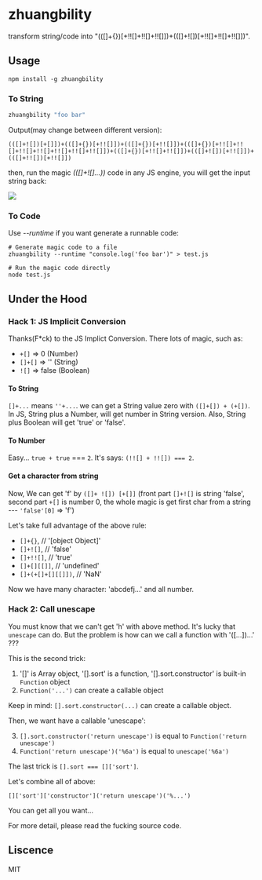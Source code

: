 # zhuangbility

transform string/code into "(([]+{})[+!![]+!![]+!![]])+(([]+![])[+!![]+!![]+!![]])".

## Usage

```shell
npm install -g zhuangbility
```

### To String

```js
zhuangbility "foo bar"
```

Output(may change between different version): 

```
(([]+![])[+[]])+(([]+{})[+!![]])+(([]+{})[+!![]])+(([]+{})[+!![]+!![]+!![]+!![]+!![]+!![]+!![]])+(([]+{})[+!![]+!![]])+(([]+![])[+!![]])+(([]+!![])[+!![]])
```

then, run the magic *(([]+![]...))* code in any JS engine, you will get the input string back:

![](https://raw.githubusercontent.com/walfud/zhuangbility/master/doc/string.png)

### To Code

Use *--runtime* if you want generate a runnable code:

```shell
# Generate magic code to a file
zhuangbility --runtime "console.log('foo bar')" > test.js

# Run the magic code directly
node test.js
```

## Under the Hood

### Hack 1: JS Implicit Conversion

Thanks(F*ck) to the JS Implict Conversion. There lots of magic, such as:

* `+[]` => 0 (Number)
* `[]+[]` => '' (String)
* `![]` => false (Boolean)

#### To String

`[]+...` means `''+...`. we can get a String value zero with `([]+[]) + (+[])`. In JS, String plus a Number, will get number in String version. Also, String plus Boolean will get 'true' or 'false'. 

#### To Number

Easy... `true + true` === `2`. It's says: `(!![] + !![]) === 2`. 

#### Get a character from string

Now, We can get 'f' by `([]+ ![]) [+[]]` (front part `[]+![]` is string 'false', second part `+[]` is number 0, the whole magic is get first char from a string --- `'false'[0]` => 'f')

Let's take full advantage of the above rule:

* `[]+{}`,            // '[object Object]'
* `[]+![]`,           // 'false'
* `[]+!![]`,          // 'true'
* `[]+[][[]]`,        // 'undefined'
* `[]+(+[]+[][[]])`,  // 'NaN'

Now we have many character: 'abcdefj...' and all number.

### Hack 2: Call unescape

You must know that we can't get 'h' with above method. It's lucky that `unescape` can do. But the problem is how can we call a function with '([...])...' ???

This is the second trick: 

1. '[]' is Array object, '[].sort' is a function, '[].sort.constructor' is built-in `Function` object
2. `Function('...')` can create a callable object

Keep in mind: `[].sort.constructor(...)` can create a callable object.

Then, we want have a callable 'unescape':

3. `[].sort.constructor('return unescape')` is equal to `Function('return unescape')`
4. `Function('return unescape')('%6a')` is equal to `unescape('%6a')`

The last trick is `[].sort === []['sort']`.

Let's combine all of above:

`[]['sort']['constructor']('return unescape')('%...')`

You can get all you want...

For more detail, please read the fucking source code.

## Liscence

MIT